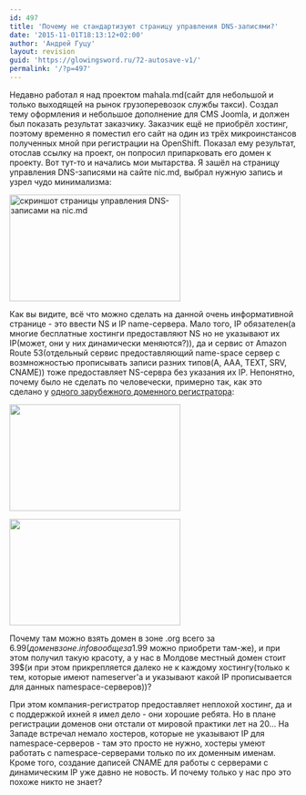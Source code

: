 ```yaml
---
id: 497
title: 'Почему не стандартизуют страницу управления DNS-записями?'
date: '2015-11-01T18:13:12+02:00'
author: 'Андрей Гуцу'
layout: revision
guid: 'https://glowingsword.ru/72-autosave-v1/'
permalink: '/?p=497'
---
```


Недавно работал я над проектом mahala.md(сайт для небольшой и только выходящей на рынок грузоперевозок службы такси). Создал тему оформления и небольшое дополнение для CMS Joomla, и должен был показать результат заказчику. Заказчик ещё не приобрёл хостинг, поэтому временно я поместил его сайт на один из трёх микроинстансов полученных мной при регистрации на OpenShift. Показал ему результат, отослав ссылку на проект, он попросил припарковать его домен к проекту. Вот тут-то и начались мои мытарства. Я зашёл на страницу управления DNS-записями на сайте nic.md, выбрал нужную запись и узрел чудо минимализма:

<a href="https://glowingsword.ru/wp-content/uploads/2012/10/Screenshot-from-2012-10-12-141622.png"><img src="https://glowingsword.ru/wp-content/uploads/2012/10/Screenshot-from-2012-10-12-141622-300x187.png" alt="скриншот страницы управления DNS-записами на nic.md" title="Screenshot from 2012-10-12 14:16:22" width="300" height="187" class="aligncenter size-medium wp-image-73" /></a>

Как вы видите, всё что можно сделать на данной очень информативной странице - это ввести NS и IP name-сервера. Мало того, IP обязателен(а многие бесплатные хостинги предоставляют NS но не указывают их IP(может, они у них динамически меняются?)), да и сервис от Amazon Route 53(отдельный сервис предоставляющий name-space сервер с возмножностью прописывать записи разних типов(A, AAA, TEXT, SRV, CNAME)) тоже предоставляет NS-сервра без указания их IP. Непонятно, почему было не сделать по человечески, примерно так, как это сделано у <a href="https://www.maddogdomains.com/" title="https://www.maddogdomains.com/" rel="nofollow">одного зарубежного доменного регистратора</a>:

<a href="http://blog.glowingsword.ru/wp-content/uploads/2012/10/Screenshot-from-2012-10-12-141916.png"><img src="http://blog.glowingsword.ru/wp-content/uploads/2012/10/Screenshot-from-2012-10-12-141916-300x187.png" alt="" title="Screenshot from 2012-10-12 14:19:16" width="300" height="187" class="aligncenter size-medium wp-image-74" /></a>

<a href="http://blog.glowingsword.ru/wp-content/uploads/2012/10/Screenshot-from-2012-10-12-142435.png"><img src="http://blog.glowingsword.ru/wp-content/uploads/2012/10/Screenshot-from-2012-10-12-142435-300x187.png" alt="" title="Screenshot from 2012-10-12 14:24:35" width="300" height="187" class="aligncenter size-medium wp-image-75" /></a>

 Почему там можно взять домен в зоне .org всего за $6.99(домен в зоне .info вообще за 1.99$ можно приобрети там-же), и при этом получил такую красоту, а у нас в Молдове местный домен стоит 39$(и при этом прикрепляется далеко не к каждому хостингу(только к тем, которые имеют nameserver'а и указывают какой IP прописывается для данных namespace-серверов))?

При этом компания-регистратор предоставляет неплохой хостинг, да и с поддержкой ихней я имел дело - они хорошие ребята. Но в плане регистрации доменов они отстали от мировой практики лет на 20... На Западе встречал немало хостеров, которые не указывают IP для namespace-серверов - там это просто не нужно, хостеры умеют работать с namespace-серверами только по их доменным именам. Кроме того, создание даписей CNAME для работы с серверами с динамическим IP уже давно не новость. И почему только у нас про это похоже никто не знает?  